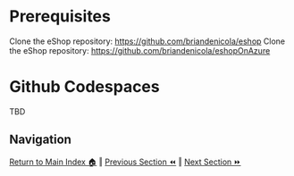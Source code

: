 Prerequisites
=============

Clone the eShop repository: https://github.com/briandenicola/eshop
Clone the eShop repository: https://github.com/briandenicola/eshopOnAzure

Github Codespaces
=============

TBD

## Navigation

[Return to Main Index 🏠](../readme.md) ‖
[Previous Section ⏪](./architecture.md)  ‖ [Next Section ⏩](./installation.md)